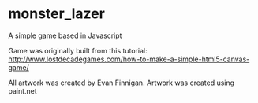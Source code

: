 # monster_lazer
A simple game based in Javascript

Game was originally built from this tutorial: http://www.lostdecadegames.com/how-to-make-a-simple-html5-canvas-game/

All artwork was created by Evan Finnigan.
Artwork was created using paint.net
